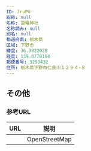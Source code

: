 ```yaml
---
ID: 7ruPG
総称: null
名称: 雷電神社
名称読み: null
別名: null
都道府県: 栃木県
区域: 下野市
緯度: 36.3822028
経度: 139.8778164
郵便番号: 3290432
住所: 栃木県下野市仁良川１２９４−８
---
```


## その他

### 参考URL

| URL | 説明          |
| --- | ------------- |
|     | OpenStreetMap |
